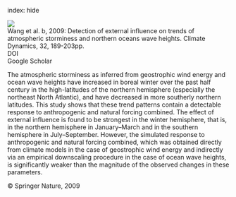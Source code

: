 index: hide

<div class="Citation">
    <div class="Citation-thumb CitationThumb-linked"  data-href="https://doi.org/10.1007/s00382-008-0442-2">
      <img src="https://static.claimspace.cloud/climate-study-static/refs/thumbs/10/Wang_et_al_2009b-thumb.png" />
    </div>

  <div class="Citation-body">
    <div class="Citation-text">Wang et al. b, 2009: Detection of external influence on trends of atmospheric storminess and northern oceans wave heights. <span class="Article-journal">Climate Dynamics, </span><span class="Article-volume">32, </span>189-203pp.</div>
    <div class="Citation-links">
      <div class="CitationLink" data-href="https://doi.org/10.1007/s00382-008-0442-2">
        <div class="CitationLink-icon CitationLink-Doi"></div>
        <div class="CitationLink-text">DOI</div>
      </div>
      <div class="CitationLink" data-href="https://scholar.google.com/scholar?q=10.1007/s00382-008-0442-2">
        <div class="CitationLink-icon CitationLink-Scholar"></div>
        <div class="CitationLink-text">Google Scholar</div>
      </div>
    </div>
  </div>
</div>

The atmospheric storminess as inferred from geostrophic wind energy and ocean wave heights have increased in boreal winter over the past half century in the high-latitudes of the northern hemisphere (especially the northeast North Atlantic), and have decreased in more southerly northern latitudes. This study shows that these trend patterns contain a detectable response to anthropogenic and natural forcing combined. The effect of external influence is found to be strongest in the winter hemisphere, that is, in the northern hemisphere in January–March and in the southern hemisphere in July–September. However, the simulated response to anthropogenic and natural forcing combined, which was obtained directly from climate models in the case of geostrophic wind energy and indirectly via an empirical downscaling procedure in the case of ocean wave heights, is significantly weaker than the magnitude of the observed changes in these parameters.

<div class="Citation-copy">
&copy; Springer Nature, 2009
</div>